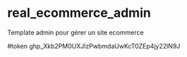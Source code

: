# real_ecommerce_admin
Template admin pour gérer un site ecommerce

#token
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
